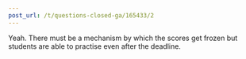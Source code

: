 ```yaml
---
post_url: /t/questions-closed-ga/165433/2
---
```

Yeah. There must be a mechanism by which the scores get frozen but students are able to practise even after the deadline.
